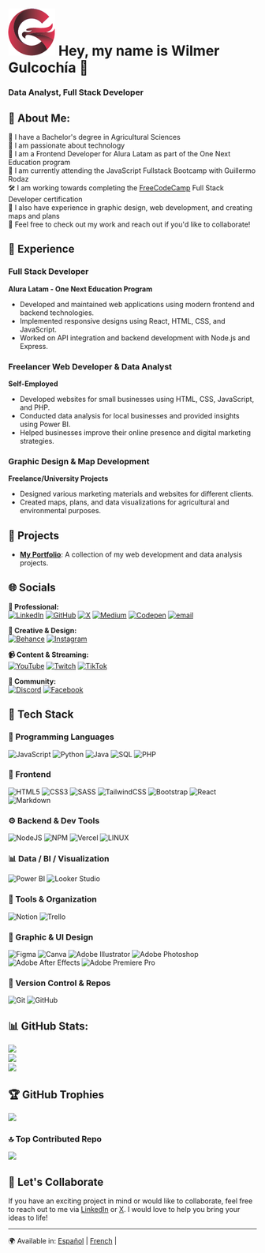 # ![](https://raw.githubusercontent.com/mysterio-wil/mysterio-wil/main/logo.png) Hey, my name is Wilmer Gulcochía 👋
### Data Analyst, Full Stack Developer

## 💫 About Me:
🌱 I have a Bachelor's degree in Agricultural Sciences  
🎯 I am passionate about technology  
🎯 I am a Frontend Developer for Alura Latam as part of the One Next Education program  
🎯 I am currently attending the JavaScript Fullstack Bootcamp with Guillermo Rodaz  
🛠 I am working towards completing the [FreeCodeCamp](https://www.freecodecamp.org/learn/full-stack-developer/) Full Stack Developer certification  
🎯 I also have experience in graphic design, web development, and creating maps and plans  
🎯 Feel free to check out my work and reach out if you'd like to collaborate!

## 🚀 Experience

### Full Stack Developer  
**Alura Latam - One Next Education Program**  
- Developed and maintained web applications using modern frontend and backend technologies.  
- Implemented responsive designs using React, HTML, CSS, and JavaScript.  
- Worked on API integration and backend development with Node.js and Express.

### Freelancer Web Developer & Data Analyst  
**Self-Employed**  
- Developed websites for small businesses using HTML, CSS, JavaScript, and PHP.  
- Conducted data analysis for local businesses and provided insights using Power BI.  
- Helped businesses improve their online presence and digital marketing strategies.

### Graphic Design & Map Development  
**Freelance/University Projects**  
- Designed various marketing materials and websites for different clients.  
- Created maps, plans, and data visualizations for agricultural and environmental purposes.

## 🚀 Projects
- **[My Portfolio](https://mysterio-wil.github.io/Challenge-ONE-Portafolio-Latam/)**: A collection of my web development and data analysis projects.

## 🌐 Socials

**💼 Professional:**  
[![LinkedIn](https://img.shields.io/badge/LinkedIn-%230077B5.svg?style=for-the-badge&logo=linkedin&logoColor=white)](https://linkedin.com/in/wilmergulcochia) 
[![GitHub](https://img.shields.io/badge/GitHub-181717.svg?style=for-the-badge&logo=github&logoColor=white)](https://github.com/mysterio-wil) 
[![X](https://img.shields.io/badge/X-black.svg?style=for-the-badge&logo=X&logoColor=white)](https://x.com/misterio1989w) 
[![Medium](https://img.shields.io/badge/Medium-12100E?style=for-the-badge&logo=medium&logoColor=white)](https://medium.com/@karlwgs1989) 
[![Codepen](https://img.shields.io/badge/Codepen-000000?style=for-the-badge&logo=codepen&logoColor=white)](https://codepen.io/Mysterio2202) 
[![email](https://img.shields.io/badge/Email-D14836?style=for-the-badge&logo=gmail&logoColor=white)](mailto:karlwgs1989@gmail.com)  

**🎨 Creative & Design:**  
[![Behance](https://img.shields.io/badge/Behance-1769ff?style=for-the-badge&logo=behance&logoColor=white)](https://behance.net/wilmergulcochia) 
[![Instagram](https://img.shields.io/badge/Instagram-%23E4405F.svg?style=for-the-badge&logo=Instagram&logoColor=white)](https://instagram.com/wigusa)

**📹 Content & Streaming:**  
[![YouTube](https://img.shields.io/badge/YouTube-%23FF0000.svg?style=for-the-badge&logo=YouTube&logoColor=white)](https://youtube.com/channel/UCg69vFMV4tDVZ4GSXHFQQYA) 
[![Twitch](https://img.shields.io/badge/Twitch-%239146FF.svg?style=for-the-badge&logo=Twitch&logoColor=white)](https://twitch.tv/wilmergsanchez) 
[![TikTok](https://img.shields.io/badge/TikTok-%23000000.svg?style=for-the-badge&logo=TikTok&logoColor=white)](https://tiktok.com/@thesaint.22)

**💬 Community:**  
[![Discord](https://img.shields.io/badge/Discord-%237289DA.svg?style=for-the-badge&logo=discord&logoColor=white)](https://discord.gg/xuwzVuks) 
[![Facebook](https://img.shields.io/badge/Facebook-%231877F2.svg?style=for-the-badge&logo=Facebook&logoColor=white)](https://facebook.com/wilmergulcochia)

## 🚀 Tech Stack

### 🧠 Programming Languages  
![JavaScript](https://img.shields.io/badge/javascript-%23323330.svg?style=for-the-badge&logo=javascript&logoColor=%23F7DF1E) 
![Python](https://img.shields.io/badge/python-3670A0?style=for-the-badge&logo=python&logoColor=ffdd54) 
![Java](https://img.shields.io/badge/Java-007396?style=for-the-badge&logo=openjdk&logoColor=white) 
![SQL](https://img.shields.io/badge/SQL-4479A1?style=for-the-badge&logo=mysql&logoColor=white) 
![PHP](https://img.shields.io/badge/PHP-777BB4?style=for-the-badge&logo=php&logoColor=white) 

### 🎨 Frontend  
![HTML5](https://img.shields.io/badge/html5-%23E34F26.svg?style=for-the-badge&logo=html5&logoColor=white) 
![CSS3](https://img.shields.io/badge/css3-%231572B6.svg?style=for-the-badge&logo=css3&logoColor=white) 
![SASS](https://img.shields.io/badge/SASS-hotpink.svg?style=for-the-badge&logo=SASS&logoColor=white) 
![TailwindCSS](https://img.shields.io/badge/tailwindcss-%2338B2AC.svg?style=for-the-badge&logo=tailwind-css&logoColor=white) 
![Bootstrap](https://img.shields.io/badge/bootstrap-%23563D7C.svg?style=for-the-badge&logo=bootstrap&logoColor=white) 
![React](https://img.shields.io/badge/react-%2320232a.svg?style=for-the-badge&logo=react&logoColor=%2361DAFB) 
![Markdown](https://img.shields.io/badge/markdown-%23000000.svg?style=for-the-badge&logo=markdown&logoColor=white) 

### ⚙️ Backend & Dev Tools  
![NodeJS](https://img.shields.io/badge/node.js-6DA55F?style=for-the-badge&logo=node.js&logoColor=white) 
![NPM](https://img.shields.io/badge/NPM-%23000000.svg?style=for-the-badge&logo=npm&logoColor=white) 
![Vercel](https://img.shields.io/badge/vercel-%23000000.svg?style=for-the-badge&logo=vercel&logoColor=white) 
![LINUX](https://img.shields.io/badge/Linux-FCC624?style=for-the-badge&logo=linux&logoColor=black) 

### 📊 Data / BI / Visualization  
![Power BI](https://img.shields.io/badge/Power%20BI-F2C811?style=for-the-badge) 
![Looker Studio](https://img.shields.io/badge/Looker%20Studio-4285F4?style=for-the-badge&logo=googleanalytics&logoColor=white)  

### 🧰 Tools & Organization  
![Notion](https://img.shields.io/badge/Notion-%23000000.svg?style=for-the-badge&logo=notion&logoColor=white) 
![Trello](https://img.shields.io/badge/Trello-%23026AA7.svg?style=for-the-badge&logo=Trello&logoColor=white) 

### 🎨 Graphic & UI Design  
![Figma](https://img.shields.io/badge/figma-%23F24E1E.svg?style=for-the-badge&logo=figma&logoColor=white) 
![Canva](https://img.shields.io/badge/Canva-%2300C4CC.svg?style=for-the-badge&logo=Canva&logoColor=white) 
![Adobe Illustrator](https://img.shields.io/badge/adobeillustrator-%23FF9A00.svg?style=for-the-badge&logo=adobeillustrator&logoColor=white) 
![Adobe Photoshop](https://img.shields.io/badge/adobephotoshop-%2331A8FF.svg?style=for-the-badge&logo=adobephotoshop&logoColor=white) 
![Adobe After Effects](https://img.shields.io/badge/Adobe%20After%20Effects-9999FF.svg?style=for-the-badge&logo=Adobe%20After%20Effects&logoColor=white) 
![Adobe Premiere Pro](https://img.shields.io/badge/Adobe%20Premiere%20Pro-9999FF.svg?style=for-the-badge&logo=Adobe%20Premiere%20Pro&logoColor=white) 

### 🔧 Version Control & Repos  
![Git](https://img.shields.io/badge/Git-F05032?style=for-the-badge&logo=git&logoColor=white) 
![GitHub](https://img.shields.io/badge/GitHub-181717?style=for-the-badge&logo=github&logoColor=white)  

## 📊 GitHub Stats:
![](https://github-readme-stats.vercel.app/api?username=mysterio-wil&theme=dark&hide_border=false&include_all_commits=true&count_private=true)  
![](https://nirzak-streak-stats.vercel.app/?user=mysterio-wil&theme=dark&hide_border=false)  
![](https://github-readme-stats.vercel.app/api/top-langs/?username=mysterio-wil&theme=dark&hide_border=false&include_all_commits=true&count_private=true&layout=compact)

## 🏆 GitHub Trophies  
![](https://github-profile-trophy.vercel.app/?username=mysterio-wil&theme=monokai&no-frame=false&no-bg=false&margin-w=4)

### 🔝 Top Contributed Repo  
![](https://github-contributor-stats.vercel.app/api?username=mysterio-wil&limit=5&theme=dark&combine_all_yearly_contributions=true)

## 🤝 Let's Collaborate  
If you have an exciting project in mind or would like to collaborate, feel free to reach out to me via [LinkedIn](https://linkedin.com/in/wilmergulcochia) or [X](https://x.com/misterio1989w). I would love to help you bring your ideas to life!

---
🌍 Available in: [Español](https://github.com/mysterio-wil/mysterio-wil/blob/main/README_es.md) | [French](https://github.com/mysterio-wil/mysterio-wil/blob/main/README_fr.md) |

<!-- Proudly created with GPRM ( https://gprm.itsvg.in ) -->

